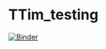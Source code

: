 # TTim_testing

[![Binder](https://mybinder.org/badge_logo.svg)](https://mybinder.org/v2/gh/christurnadge/TTim_testing/master/?filepath=TTim_testing.ipynb)
